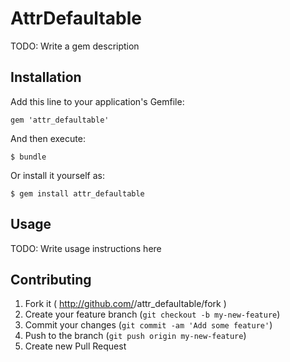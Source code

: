 # AttrDefaultable

TODO: Write a gem description

## Installation

Add this line to your application's Gemfile:

    gem 'attr_defaultable'

And then execute:

    $ bundle

Or install it yourself as:

    $ gem install attr_defaultable

## Usage

TODO: Write usage instructions here

## Contributing

1. Fork it ( http://github.com/<my-github-username>/attr_defaultable/fork )
2. Create your feature branch (`git checkout -b my-new-feature`)
3. Commit your changes (`git commit -am 'Add some feature'`)
4. Push to the branch (`git push origin my-new-feature`)
5. Create new Pull Request
